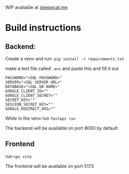 WIP available at [sleepycat.me](https://sleepycat.me)

# Build instructions

## Backend:

Create a venv and run:
```pip install -r requirements.txt```

make a text file called `.env` and paste this and fill it out
```USERNAME="<SQL USERNAME>"
PASSWORD="<SQL PASSWORD>"
SERVER="<SQL SERVER URL>"
DATABASE="<SQL DB NAME>"
GOOGLE_CLIENT_ID=""
GOOGLE_CLIENT_SECRET=""
SECRET_KEY=""
SESSION_SECRET_KEY=""
GOOGLE_REDIRECT_URI=""
```

While in the venv run
`fastapi run`

The backend will be available on port 8000 by default

## Frontend

run 
`npx vite`

The frontend will be available on port 5173

